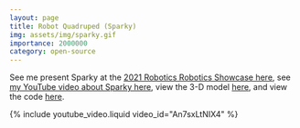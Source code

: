```yaml
---
layout: page
title: Robot Quadruped (Sparky)
img: assets/img/sparky.gif
importance: 2000000
category: open-source
--- 
```


See me present Sparky at the [2021 Robotics Robotics Showcase here](https://www.youtube.com/watch?t=9112&v=HLFfAnheun8), see [my YouTube video about Sparky here](https://youtu.be/An7sxLtNIX4?si=UsSYXq3AEM5j4VTk), view the 3-D model [here](https://guilderlandschools2.autodesk360.com/g/shares/SH919a0QTf3c32634dcf03521819deee9d45), and view the code [here](https://github.com/garylvov/sparky).

{% include youtube_video.liquid video_id="An7sxLtNIX4" %}